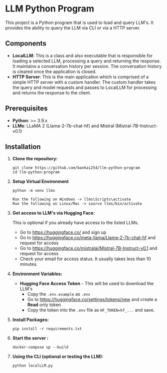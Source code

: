 # LLM Python Program

This project is a Python program that is used to load and query LLM's. It provides the ability to query the LLM via CLI or via a HTTP server.

## Components

-  **LocalLLM**: This is a class and also executable that is responsible for loading a selected LLM, processing a query and returning the response. It maintains a conversation history per session. The conversation history is cleared once the application is closed.
-  **HTTP Server**: This is the main application which is comprised of a simple HTTP server with a custom handler. The custom handler takes the query and model requests and passes to LocalLLM for processing and returns the response to the client.

## Prerequisites

-  **Python**: >= 3.9.x
-  **LLMs**: LLaMA 2 (Llama-2-7b-chat-hf) and Mistral (Mistral-7B-Instruct-v0.1)

## Installation

 1. **Clone the repository:**

	    git clone https://github.com/bankai254/llm-python-program
	    cd llm-python-program

 2. **Setup Virtual Environment**

	    python -m venv llms
	    
	    Run the following on Windows -> llms\Scripts\activate
	    Run the following on Linux/Mac -> source llms/bin/activate

 3. **Get access to LLM's via Hugging Face:**
	
	This is optional if you already have access to the listed LLMs.
	
	 - Go to https://huggingface.co/ and sign up
	 - Go to https://huggingface.co/meta-llama/Llama-2-7b-chat-hf and request for access
	 - Go to https://huggingface.co/mistralai/Mistral-7B-Instruct-v0.1 and request for access
	 - Check your email for access status. It usually takes less than 10 minutes.

 4. **Environment Variables:**

	 - **Hugging Face Access Token** - This will be used to download the LLM's
		- Copy the `.env.example` as `.env`
		- Go to https://huggingface.co/settings/tokens/new and create a **Read** only token
		- Copy the token into the `.env` file as `HF_TOKEN=hf_...` and save.

 5. **Install Packages:**

	    pip install -r requirements.txt

 6. **Start the server :**

	    docker-compose up --build

 7. **Using the CLI (optional or testing the LLM):**

	    python localLLM.py   
